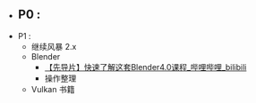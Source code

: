 - P0 : 
	- 
- P1 : 
	- 继续风暴 2.x
	- Blender
		- [【先导片】快速了解这套Blender4.0课程_哔哩哔哩_bilibili](https://www.bilibili.com/video/BV11H4y1P7RV/?p=1&vd_source=ebf06d572d5366b5ef7bc5032fefb08d)
		- 操作整理
	- Vulkan 书籍


